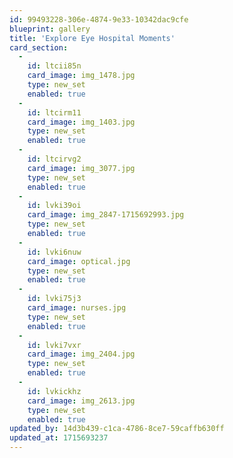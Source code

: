 ```yaml
---
id: 99493228-306e-4874-9e33-10342dac9cfe
blueprint: gallery
title: 'Explore Eye Hospital Moments'
card_section:
  -
    id: ltcii85n
    card_image: img_1478.jpg
    type: new_set
    enabled: true
  -
    id: ltcirm11
    card_image: img_1403.jpg
    type: new_set
    enabled: true
  -
    id: ltcirvg2
    card_image: img_3077.jpg
    type: new_set
    enabled: true
  -
    id: lvki39oi
    card_image: img_2847-1715692993.jpg
    type: new_set
    enabled: true
  -
    id: lvki6nuw
    card_image: optical.jpg
    type: new_set
    enabled: true
  -
    id: lvki75j3
    card_image: nurses.jpg
    type: new_set
    enabled: true
  -
    id: lvki7vxr
    card_image: img_2404.jpg
    type: new_set
    enabled: true
  -
    id: lvkickhz
    card_image: img_2613.jpg
    type: new_set
    enabled: true
updated_by: 14d3b439-c1ca-4786-8ce7-59caffb630ff
updated_at: 1715693237
---
```

